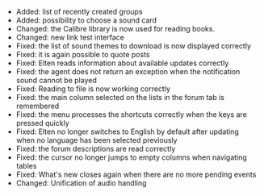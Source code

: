 - Added: list of recently created groups
- Added: possibility to choose a sound card
- Changed: the Calibre library is now used for reading books.
- Changed: new link test interface
- Fixed: the list of sound themes to download is now displayed correctly
- Fixed: it is again possible to quote posts
- Fixed: Elten reads information about available updates correctly
- Fixed: the agent does not return an exception when the notification sound cannot be played
- Fixed: Reading to file is now working correctly
- Fixed: the main column selected on the lists in the forum tab is remembered
- Fixed: the menu processes the shortcuts correctly when the keys are pressed quickly
- Fixed: Elten no longer switches to English by default after updating when no language has been selected previously
- Fixed: the forum descriptions are read correctly
- Fixed: the cursor no longer jumps to empty columns when navigating tables
- Fixed: What's new closes again when there are no more pending events
- Changed: Unification of audio handling